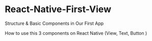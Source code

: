# React-Native-First-View

Structure & Basic Components in Our First App

How to use this 3 components on React Native (View, Text, Button )

